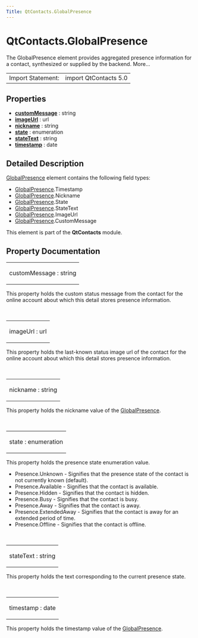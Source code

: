 ```yaml
---
Title: QtContacts.GlobalPresence
---
```


# QtContacts.GlobalPresence

<span class="subtitle"></span>
<!-- $$$GlobalPresence-brief -->
<p>The GlobalPresence element provides aggregated presence information for a contact, synthesized or supplied by the backend. More...</p>
<!-- @@@GlobalPresence -->
<table class="alignedsummary">
<tr><td class="memItemLeft rightAlign topAlign"> Import Statement:</td><td class="memItemRight bottomAlign"> import QtContacts 5.0</td></tr></table><ul>
</ul>
<h2 id="properties">Properties</h2>
<ul>
<li class="fn"><b><b><a href="#customMessage-prop">customMessage</a></b></b> : string</li>
<li class="fn"><b><b><a href="#imageUrl-prop">imageUrl</a></b></b> : url</li>
<li class="fn"><b><b><a href="#nickname-prop">nickname</a></b></b> : string</li>
<li class="fn"><b><b><a href="#state-prop">state</a></b></b> : enumeration</li>
<li class="fn"><b><b><a href="#stateText-prop">stateText</a></b></b> : string</li>
<li class="fn"><b><b><a href="#timestamp-prop">timestamp</a></b></b> : date</li>
</ul>
<!-- $$$GlobalPresence-description -->
<h2 id="details">Detailed Description</h2>
</p>
<p><a href="index.html">GlobalPresence</a> element contains the following field types:</p>
<ul>
<li><a href="index.html">GlobalPresence</a>.Timestamp</li>
<li><a href="index.html">GlobalPresence</a>.Nickname</li>
<li><a href="index.html">GlobalPresence</a>.State</li>
<li><a href="index.html">GlobalPresence</a>.StateText</li>
<li><a href="index.html">GlobalPresence</a>.ImageUrl</li>
<li><a href="index.html">GlobalPresence</a>.CustomMessage</li>
</ul>
<p>This element is part of the <b>QtContacts</b> module.</p>
<!-- @@@GlobalPresence -->
<h2>Property Documentation</h2>
<!-- $$$customMessage -->
<table class="qmlname"><tr valign="top" id="customMessage-prop"><td class="tblQmlPropNode"><p><span class="name">customMessage</span> : <span class="type">string</span></p></td></tr></table><p>This property holds the custom status message from the contact for the online account about which this detail stores presence information.</p>
<!-- @@@customMessage -->
<br/>
<!-- $$$imageUrl -->
<table class="qmlname"><tr valign="top" id="imageUrl-prop"><td class="tblQmlPropNode"><p><span class="name">imageUrl</span> : <span class="type">url</span></p></td></tr></table><p>This property holds the last-known status image url of the contact for the online account about which this detail stores presence information.</p>
<!-- @@@imageUrl -->
<br/>
<!-- $$$nickname -->
<table class="qmlname"><tr valign="top" id="nickname-prop"><td class="tblQmlPropNode"><p><span class="name">nickname</span> : <span class="type">string</span></p></td></tr></table><p>This property holds the nickname value of the <a href="index.html">GlobalPresence</a>.</p>
<!-- @@@nickname -->
<br/>
<!-- $$$state -->
<table class="qmlname"><tr valign="top" id="state-prop"><td class="tblQmlPropNode"><p><span class="name">state</span> : <span class="type">enumeration</span></p></td></tr></table><p>This property holds the presence state enumeration value.</p>
<ul>
<li>Presence.Unknown - Signifies that the presence state of the contact is not currently known (default).</li>
<li>Presence.Available - Signifies that the contact is available.</li>
<li>Presence.Hidden - Signifies that the contact is hidden.</li>
<li>Presence.Busy - Signifies that the contact is busy.</li>
<li>Presence.Away - Signifies that the contact is away.</li>
<li>Presence.ExtendedAway - Signifies that the contact is away for an extended period of time.</li>
<li>Presence.Offline - Signifies that the contact is offline.</li>
</ul>
<!-- @@@state -->
<br/>
<!-- $$$stateText -->
<table class="qmlname"><tr valign="top" id="stateText-prop"><td class="tblQmlPropNode"><p><span class="name">stateText</span> : <span class="type">string</span></p></td></tr></table><p>This property holds the text corresponding to the current presence state.</p>
<!-- @@@stateText -->
<br/>
<!-- $$$timestamp -->
<table class="qmlname"><tr valign="top" id="timestamp-prop"><td class="tblQmlPropNode"><p><span class="name">timestamp</span> : <span class="type">date</span></p></td></tr></table><p>This property holds the timestamp value of the <a href="index.html">GlobalPresence</a>.</p>
<!-- @@@timestamp -->
<br/>
